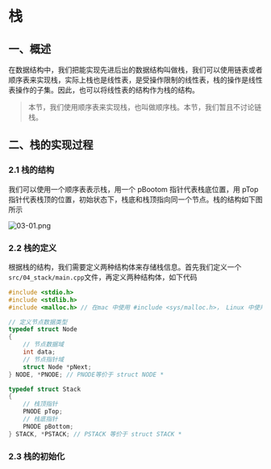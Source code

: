 # 栈

## 一、概述

在数据结构中，我们把能实现先进后出的数据结构叫做栈，我们可以使用链表或者顺序表来实现栈，实际上栈也是线性表，是受操作限制的线性表，栈的操作是线性表操作的子集。因此，也可以将线性表的结构作为栈的结构。

> 本节，我们使用顺序表来实现栈，也叫做顺序栈。本节，我们暂且不讨论链栈。

## 二、栈的实现过程

### 2.1 栈的结构

我们可以使用一个顺序表表示栈，用一个 pBootom 指针代表栈底位置，用 pTop 指针代表栈顶的位置，初始状态下，栈底和栈顶指向同一个节点。栈的结构如下图所示

![03-01.png](../img/03-01.png)

### 2.2 栈的定义

根据栈的结构，我们需要定义两种结构体来存储栈信息。首先我们定义一个`src/04_stack/main.cpp`文件，再定义两种结构体，如下代码

```cpp
#include <stdio.h>
#include <stdlib.h>
#include <malloc.h> // 在mac 中使用 #include <sys/malloc.h>， Linux 中使用 #include <malloc.h>

// 定义节点数据类型
typedef struct Node
{
    // 节点数据域
    int data;
    // 节点指针域
    struct Node *pNext;
} NODE, *PNODE; // PNODE等价于 struct NODE *

typedef struct Stack
{
    // 栈顶指针
    PNODE pTop;
    // 栈底指针
    PNODE pBottom;
} STACK, *PSTACK; // PSTACK 等价于 struct STACK *
```

### 2.3 栈的初始化
